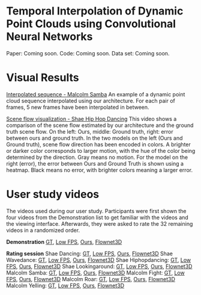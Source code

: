 # Temporal Interpolation of Dynamic Point Clouds using Convolutional Neural Networks
Paper: Coming soon.
Code: Coming soon.
Data set: Coming soon.

# Visual Results
[Interpolated sequence - Malcolm Samba](https://drive.google.com/open?id=1m3yWUlHyAYU52kWlxmz3BjUIhA5KAnSj)
An example of a dynamic point cloud sequence interpolated using our architecture. For each pair of frames, 5 new frames have been interpolated in between.

[Scene flow visualization - Shae Hip Hop Dancing](https://drive.google.com/open?id=1TXBgubE81hInHW7dQmSpr1djCzc_Kgza) 
This video shows a comparison of the scene flow estimated by our architecture and the ground truth scene flow. On the left: Ours, middle: Ground truth, right: error between ours and ground truth. In the two models on the left (Ours and Ground truth), scene flow direction has been encoded in colors. A brighter or darker color corresponds to larger motion, with the hue of the color being determined by the direction. Gray means no motion. For the model on the right (error), the error between Ours and Ground Truth is shown using a heatmap. Black means no error, with brighter colors meaning a larger error.

# User study videos
The videos used during our user study. Participants were first shown the four videos from the Demonstration list to get familiar with the videos and the viewing interface. Afterwards, they were asked to rate the 32 remaining videos in a randomized order.

**Demonstration**
[GT](), [Low FPS](), [Ours](), [Flownet3D]()

**Rating session**
Shae Dancing: [GT](), [Low FPS](), [Ours](), [Flownet3D]()
Shae Wavedance: [GT](), [Low FPS](), [Ours](), [Flownet3D]()
Shae Hiphopdancing: [GT](), [Low FPS](), [Ours](), [Flownet3D]()
Shae Lookingaround: [GT](), [Low FPS](), [Ours](), [Flownet3D]()
Malcolm Samba: [GT](https://drive.google.com/open?id=1sowp-kLUiKLhQ04InyyPiZs0xcK-6PX9), [Low FPS](https://drive.google.com/open?id=1CiVqFtsW8ssjk4KsTl2DwFMNtBVjG0XO), [Ours](https://drive.google.com/open?id=1UT7mIcvPaXyMULYyDGtupPb3zoTZM_43), [Flownet3D](https://drive.google.com/open?id=1KFCXyyKMggkOacYlqac1hJFCIlIubksQ)
Malcolm Fight: [GT](https://drive.google.com/open?id=1rOGd1GcgCr8HBSw1tRWMQDfpsC-YpqHt), [Low FPS](https://drive.google.com/open?id=1vWPKFIavYtnOG-dd77Sz8C5HnFuix5fD), [Ours](https://drive.google.com/open?id=1PcxfgY7XFomxloCzuP2bk21K33cZ7B9z), [Flownet3D](https://drive.google.com/open?id=1jZroqEEtqh-8XyXcLMIGx6bGQOfRG0BO)
Malcolm Roar: [GT](https://drive.google.com/open?id=1V9CrJUP7p8LiGxfmIEpsnn-OUXjPuCS1), [Low FPS](https://drive.google.com/open?id=1Z270aDm_iWQ_0KtKWELwLCizWkSbcTIt), [Ours](https://drive.google.com/open?id=16njXAwKUS_byu_WT238Bt1T1WNuAJciM), [Flownet3D](https://drive.google.com/open?id=1EvQoLp5PVd2_l55z2t1h-nhCAFjk7zt8)
Malcolm Yelling: [GT](https://drive.google.com/open?id=1rPy5ZpMY5ZuCbhJylPmeTP92DfvLJsJl), [Low FPS](https://drive.google.com/open?id=1iTsZ-NyxlJjt7Bktyj7uUBeRfQ3hJM6d), [Ours](https://drive.google.com/open?id=1-kJSiTWzrKA_25Hhg6IS8n0aRN9K7Olw), [Flownet3D](https://drive.google.com/open?id=1Hps6MQe5PYPfzbb0fERvfg0cgcArypZE)





